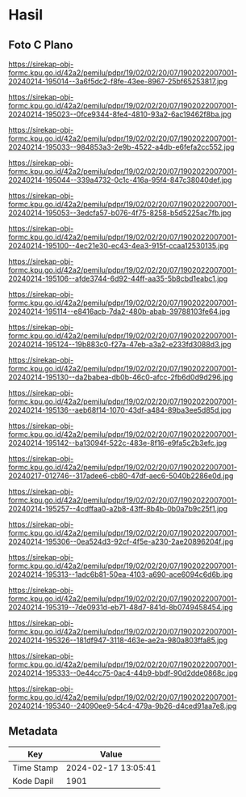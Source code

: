 # Hasil

## Foto C Plano

https://sirekap-obj-formc.kpu.go.id/42a2/pemilu/pdpr/19/02/02/20/07/1902022007001-20240214-195014--3a6f5dc2-f8fe-43ee-8967-25bf65253817.jpg

https://sirekap-obj-formc.kpu.go.id/42a2/pemilu/pdpr/19/02/02/20/07/1902022007001-20240214-195023--0fce9344-8fe4-4810-93a2-6ac19462f8ba.jpg

https://sirekap-obj-formc.kpu.go.id/42a2/pemilu/pdpr/19/02/02/20/07/1902022007001-20240214-195033--984853a3-2e9b-4522-a4db-e6fefa2cc552.jpg

https://sirekap-obj-formc.kpu.go.id/42a2/pemilu/pdpr/19/02/02/20/07/1902022007001-20240214-195044--339a4732-0c1c-416a-95f4-847c38040def.jpg

https://sirekap-obj-formc.kpu.go.id/42a2/pemilu/pdpr/19/02/02/20/07/1902022007001-20240214-195053--3edcfa57-b076-4f75-8258-b5d5225ac7fb.jpg

https://sirekap-obj-formc.kpu.go.id/42a2/pemilu/pdpr/19/02/02/20/07/1902022007001-20240214-195100--4ec21e30-ec43-4ea3-915f-ccaa12530135.jpg

https://sirekap-obj-formc.kpu.go.id/42a2/pemilu/pdpr/19/02/02/20/07/1902022007001-20240214-195106--afde3744-6d92-44ff-aa35-5b8cbd1eabc1.jpg

https://sirekap-obj-formc.kpu.go.id/42a2/pemilu/pdpr/19/02/02/20/07/1902022007001-20240214-195114--e8416acb-7da2-480b-abab-39788103fe64.jpg

https://sirekap-obj-formc.kpu.go.id/42a2/pemilu/pdpr/19/02/02/20/07/1902022007001-20240214-195124--19b883c0-f27a-47eb-a3a2-e233fd3088d3.jpg

https://sirekap-obj-formc.kpu.go.id/42a2/pemilu/pdpr/19/02/02/20/07/1902022007001-20240214-195130--da2babea-db0b-46c0-afcc-2fb6d0d9d296.jpg

https://sirekap-obj-formc.kpu.go.id/42a2/pemilu/pdpr/19/02/02/20/07/1902022007001-20240214-195136--aeb68f14-1070-43df-a484-89ba3ee5d85d.jpg

https://sirekap-obj-formc.kpu.go.id/42a2/pemilu/pdpr/19/02/02/20/07/1902022007001-20240214-195142--ba13094f-522c-483e-8f16-e9fa5c2b3efc.jpg

https://sirekap-obj-formc.kpu.go.id/42a2/pemilu/pdpr/19/02/02/20/07/1902022007001-20240217-012746--317adee6-cb80-47df-aec6-5040b2286e0d.jpg

https://sirekap-obj-formc.kpu.go.id/42a2/pemilu/pdpr/19/02/02/20/07/1902022007001-20240214-195257--4cdffaa0-a2b8-43ff-8b4b-0b0a7b9c25f1.jpg

https://sirekap-obj-formc.kpu.go.id/42a2/pemilu/pdpr/19/02/02/20/07/1902022007001-20240214-195306--0ea524d3-92cf-4f5e-a230-2ae20896204f.jpg

https://sirekap-obj-formc.kpu.go.id/42a2/pemilu/pdpr/19/02/02/20/07/1902022007001-20240214-195313--1adc6b81-50ea-4103-a690-ace6094c6d6b.jpg

https://sirekap-obj-formc.kpu.go.id/42a2/pemilu/pdpr/19/02/02/20/07/1902022007001-20240214-195319--7de0931d-eb71-48d7-841d-8b0749458454.jpg

https://sirekap-obj-formc.kpu.go.id/42a2/pemilu/pdpr/19/02/02/20/07/1902022007001-20240214-195326--181df947-3118-463e-ae2a-980a803ffa85.jpg

https://sirekap-obj-formc.kpu.go.id/42a2/pemilu/pdpr/19/02/02/20/07/1902022007001-20240214-195333--0e44cc75-0ac4-44b9-bbdf-90d2dde0868c.jpg

https://sirekap-obj-formc.kpu.go.id/42a2/pemilu/pdpr/19/02/02/20/07/1902022007001-20240214-195340--24090ee9-54c4-479a-9b26-d4ced91aa7e8.jpg


## Metadata

| Key        | Value               |
| ---------- | ------------------- |
| Time Stamp | 2024-02-17 13:05:41 |
| Kode Dapil | 1901                |



